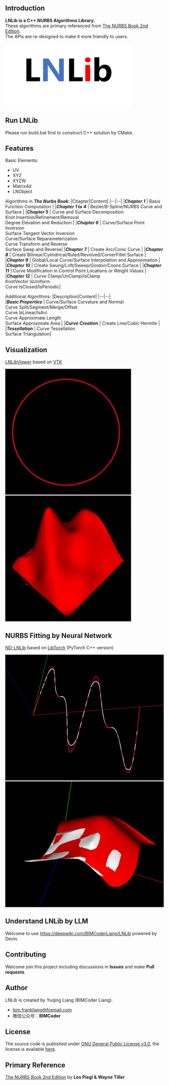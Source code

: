 ## Introduction
**LNLib is a C++ NURBS Algorithms Library.** <br/>These algorithms are primary referenced from [The NURBS Book 2nd Edition](https://link.springer.com/book/10.1007/978-3-642-97385-7). <br/>The APIs are re-designed to make it more friendly to users.

<img src="assets/LNLib.png" width=400 height=200>

## Run LNLib
Please run build.bat first to construct C++ solution by CMake.

## Features
Basic Elements:
- UV
- XYZ
- XYZW
- Matrix4d
- LNObject

Algorithms in ***The Nurbs Book***:
|Chapter|Content|
|--|--|
|***Chapter 1***  | Basis Function Computation |
|***Chapter 1 to 4***  | Bezier/B-Spline/NURBS Curve and Surface |
|***Chapter 5***  | Curve and Surface Decomposition</br>Knot Insertion/Refinement/Removal</br>Degree Elevation and Reduction |
|***Chapter 6***  | Curve/Surface Point Inversion</br>Surface Tangent Vector Inversion</br>Curve/Surface Reparameterization</br>Curve Transform and Reverse</br> Surface Swap and Reverse|
|***Chapter 7***  | Create Arc/Conic Curve |
|***Chapter 8***  | Create Bilinear/Cylindrical/Ruled/Revolved/CornerFillet Surface |
|***Chapter 9***  | Global/Local Curve/Surface Interpolation and Approximation |
|***Chapter 10***  | Create Swung/Loft/Sweep/Gordon/Coons Surface |
|***Chapter 11***  | Curve Modification in Control Point Locations or Weight Values |
|***Chapter 12***  | Curve Clamp/UnClamp/IsClamp </br> KnotVector IsUniform </br> Curve IsClosed/IsPeriodic|

Additional Algorithms:
|Description|Content|
|--|--|  
|***Basic Properties***  | Curve/Surface Curvature and Normal</br>Curve Split/Segment/Merge/Offset</br>Curve IsLinear/IsArc</br>Curve Approximate Length</br>Surface Approximate Area |
|***Curve Creation***  | Create Line/Cubic Hermite |
|***Tessellation***  | Curve Tessellation </br> Surface Triangulation|

## Visualization
[LNLibViewer](https://github.com/BIMCoderLiang/LNLibViewer) based on [VTK](https://vtk.org/)

<img src="assets/curve.png" width=400 height=400><img src="assets/surface.png" width=400 height=400>

## NURBS Fitting by Neural Network
[ND-LNLib](https://github.com/BIMCoderLiang/NURBS-Diff-with-LNLib) based on [LibTorch](https://pytorch.org/cppdocs/installing.html) (PyTorch C++ version)

<img src="assets/aicurve.jpg" width=800 height=400><img src="assets/aisurface.png" width=800 height=400>

## Understand LNLib by LLM
Welcome to use https://deepwiki.com/BIMCoderLiang/LNLib powered by Devin.

## Contributing
Welcome join this project including discussions in **Issues** and make **Pull requests**.

## Author
LNLib is created by Yuqing Liang (BIMCoder Liang).

- bim.frankliang@foxmail.com
- 微信公众号：**BIMCoder**

## License
The source code is published under [GNU General Public License v3.0](https://www.gnu.org/licenses/), the license is available [here](LICENSE).

## Primary Reference
[The NURBS Book 2nd Edition](https://link.springer.com/book/10.1007/978-3-642-97385-7) by **Les Piegl & Wayne Tiller**
